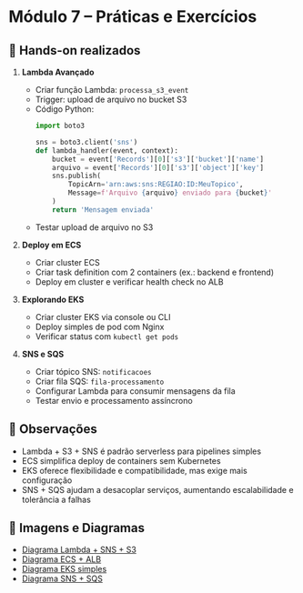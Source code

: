 # Módulo 7 – Práticas e Exercícios

## 🚀 Hands-on realizados

1. **Lambda Avançado**
   - Criar função Lambda: `processa_s3_event`  
   - Trigger: upload de arquivo no bucket S3  
   - Código Python:
     ```python
     import boto3

     sns = boto3.client('sns')
     def lambda_handler(event, context):
         bucket = event['Records'][0]['s3']['bucket']['name']
         arquivo = event['Records'][0]['s3']['object']['key']
         sns.publish(
             TopicArn='arn:aws:sns:REGIAO:ID:MeuTopico',
             Message=f'Arquivo {arquivo} enviado para {bucket}'
         )
         return 'Mensagem enviada'
     ```
   - Testar upload de arquivo no S3  

2. **Deploy em ECS**
   - Criar cluster ECS  
   - Criar task definition com 2 containers (ex.: backend e frontend)  
   - Deploy em cluster e verificar health check no ALB  

3. **Explorando EKS**
   - Criar cluster EKS via console ou CLI  
   - Deploy simples de pod com Nginx  
   - Verificar status com `kubectl get pods`  

4. **SNS e SQS**
   - Criar tópico SNS: `notificacoes`  
   - Criar fila SQS: `fila-processamento`  
   - Configurar Lambda para consumir mensagens da fila  
   - Testar envio e processamento assíncrono

## 📝 Observações

- Lambda + S3 + SNS é padrão serverless para pipelines simples  
- ECS simplifica deploy de containers sem Kubernetes  
- EKS oferece flexibilidade e compatibilidade, mas exige mais configuração  
- SNS + SQS ajudam a desacoplar serviços, aumentando escalabilidade e tolerância a falhas  

## 📂 Imagens e Diagramas

- [Diagrama Lambda + SNS + S3](diagramas/lambda-sns-s3.webp)  
- [Diagrama ECS + ALB](diagramas/ecs-alb.png)  
- [Diagrama EKS simples](diagramas/eks-pods.png)  
- [Diagrama SNS + SQS](diagramas/sns-sqs.png)

